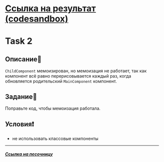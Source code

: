 # <a href="https://codesandbox.io/s/task-2-forked-6p218j?file=/src/taskComponents.tsx">Ссылка на результат (codesandbox)</a>

# Task 2

## Описание📌

`ChildComponent` мемоизирован, но мемоизация не работает, так как компонент всё равно перерисовывается каждый раз, когда обновляется родительский `MainComponent` компонент.

## Задание📝

Поправьте код, чтобы мемоизация работала.

## Условия❗️

 * не использовать классовые компоненты

***

##### [Ссылка на песочницу](https://codesandbox.io/s/task-2-k8wje6)
